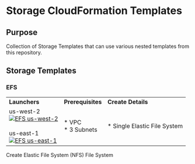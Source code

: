 # Storage CloudFormation Templates

## Purpose

Collection of Storage Templates that can use various nested templates from this repository.

## Storage Templates

### EFS
| | | |
| --- | ---| --- |
| **Launchers** | **Prerequisites** | **Create Details** |
| us-west-2<br>[![EFS us-west-2](https://s3.amazonaws.com/bonusbits-public/media/images/buttons/cloudformation-launch-stack-button.png)](https://console.aws.amazon.com/cloudformation/home?region=us-west-2#/stacks/new?&templateURL=https://s3.amazonaws.com/bonusbits-public/cloudformation-templates/github/efs.yml)<br><br>us-east-1<br>[![EFS us-east-1](https://s3.amazonaws.com/bonusbits-public/media/images/buttons/cloudformation-launch-stack-button.png)](https://console.aws.amazon.com/cloudformation/home?region=us-east-1#/stacks/new?&templateURL=https://s3.amazonaws.com/bonusbits-public/cloudformation-templates/github/efs.yml) | * VPC<br>* 3 Subnets | * Single Elastic File System |

Create Elastic File System (NFS) File System
